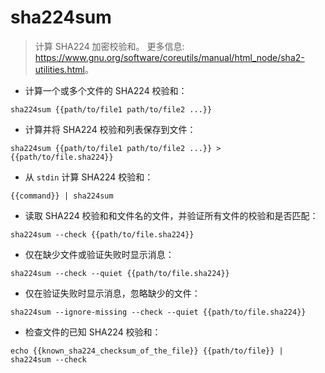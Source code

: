 # sha224sum

> 计算 SHA224 加密校验和。
> 更多信息: <https://www.gnu.org/software/coreutils/manual/html_node/sha2-utilities.html>。

- 计算一个或多个文件的 SHA224 校验和：

`sha224sum {{path/to/file1 path/to/file2 ...}}`

- 计算并将 SHA224 校验和列表保存到文件：

`sha224sum {{path/to/file1 path/to/file2 ...}} > {{path/to/file.sha224}}`

- 从 `stdin` 计算 SHA224 校验和：

`{{command}} | sha224sum`

- 读取 SHA224 校验和和文件名的文件，并验证所有文件的校验和是否匹配：

`sha224sum --check {{path/to/file.sha224}}`

- 仅在缺少文件或验证失败时显示消息：

`sha224sum --check --quiet {{path/to/file.sha224}}`

- 仅在验证失败时显示消息，忽略缺少的文件：

`sha224sum --ignore-missing --check --quiet {{path/to/file.sha224}}`

- 检查文件的已知 SHA224 校验和：

`echo {{known_sha224_checksum_of_the_file}} {{path/to/file}} | sha224sum --check`